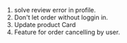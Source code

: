 1. solve review error in profile.
2. Don't let order without loggin in.
3. Update product Card
4. Feature for order cancelling by user.

